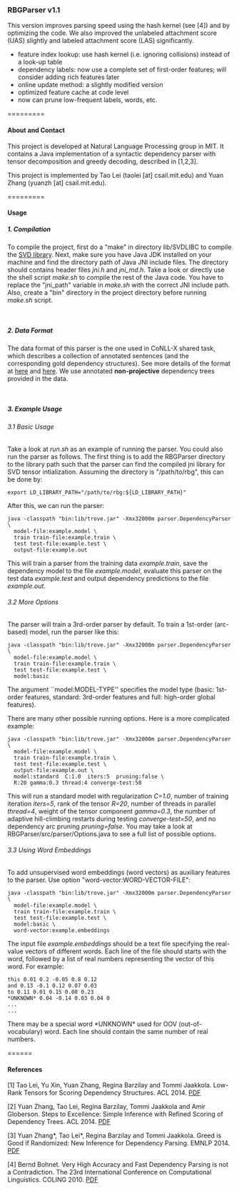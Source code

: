 
### RBGParser v1.1

This version improves parsing speed using the hash kernel (see [4]) and by optimizing the code. We also improved the unlabeled attachment score (UAS) slightly and labeled attachment score (LAS) significantly. 
  * feature index lookup: use hash kernel (i.e. ignoring collisions) instead of a look-up table
  * dependency labels: now use a complete set of first-order features; will consider adding rich features later
  * online update method: a slightly modified version
  * optimized feature cache at code level
  * now can prune low-frequent labels, words, etc.

=========

#### About and Contact

This project is developed at Natural Language Processing group in MIT. It contains a Java implementation of a syntactic dependency parser with tensor decomposition and greedy decoding, described in [1,2,3].

This project is implemented by Tao Lei (taolei [at] csail.mit.edu) and Yuan Zhang (yuanzh [at] csail.mit.edu).

=========

#### Usage

##### 1. Compilation

To compile the project, first do a "make" in directory lib/SVDLIBC to compile the [SVD library](http://tedlab.mit.edu/~dr/SVDLIBC/). Next, make sure you have Java JDK installed on your machine and find the directory path of Java JNI include files. The directory should contains header files *jni.h* and *jni_md.h*. Take a look or directly use the shell script *make.sh* to compile the rest of the Java code. You have to replace the "jni_path" variable in *make.sh* with the correct JNI include path. Also, create a "bin" directory in the project directory before running *make.sh* script. 


<br> 

##### 2. Data Format

The data format of this parser is the one used in CoNLL-X shared task, which describes a collection of annotated sentences (and the corresponding gold dependency structures). See more details of the format at [here](http://ilk.uvt.nl/conll/#dataformat) and [here](https://code.google.com/p/clearparser/wiki/DataFormat#CoNLL-X_format_%28conll%29). We use annotated <b>non-projective</b> dependency trees provided in the data.


<br>

##### 3. Example Usage

###### 3.1 Basic Usage

Take a look at *run.sh* as an example of running the parser. You could also run the parser as follows. The first thing is to add the RBGParser directory to the library path such that the parser can find the compiled jni library for SVD tensor intialization. Assuming the directory is "/path/to/rbg", this can be done by:
```
export LD_LIBRARY_PATH="/path/to/rbg:${LD_LIBRARY_PATH}"
```

After this, we can run the parser:
```
java -classpath "bin:lib/trove.jar" -Xmx32000m parser.DependencyParser \
  model-file:example.model \
  train train-file:example.train \
  test test-file:example.test \
  output-file:example.out
```

This will train a parser from the training data *example.train*, save the dependency model to the file *example.model*, evaluate this parser on the test data *example.test* and output dependency predictions to the file *example.out*.


###### 3.2 More Options

The parser will train a 3rd-order parser by default. To train a 1st-order (arc-based) model, run the parser like this:
```
java -classpath "bin:lib/trove.jar" -Xmx32000m parser.DependencyParser \
  model-file:example.model \
  train train-file:example.train \
  test test-file:example.test \
  model:basic
```
The argument ``model:MODEL-TYPE'' specifies the model type (basic: 1st-order features, standard: 3rd-order features and full: high-order global features).

There are many other possible running options. Here is a more complicated example:
```
java -classpath "bin:lib/trove.jar" -Xmx32000m parser.DependencyParser \
  model-file:example.model \
  train train-file:example.train \
  test test-file:example.test \
  output-file:example.out \
  model:standard  C:1.0  iters:5  pruning:false \
  R:20 gamma:0.3 thread:4 converge-test:50
```
This will run a standard model with regularization *C=1.0*, number of training iteration *iters=5*, rank of the tensor *R=20*, number of threads in parallel *thread=4*, weight of the tensor component *gamma=0.3*, the number of adaptive hill-climbing restarts during testing *converge-test=50*, and no dependency arc pruning *pruning=false*. You may take a look at RBGParser/src/parser/Options.java to see a full list of possible options.


###### 3.3 Using Word Embeddings

To add unsupervised word embeddings (word vectors) as auxiliary features to the parser. Use option "word-vector:WORD-VECTOR-FILE":
```
java -classpath "bin:lib/trove.jar" -Xmx32000m parser.DependencyParser \
  model-file:example.model \
  train train-file:example.train \
  test test-file:example.test \
  model:basic \
  word-vector:example.embeddings
```
The input file *example.embeddings* should be a text file specifying the real-value vectors of different words. Each line of the file should starts with the word, followed by a list of real numbers representing the vector of this word. For example:
```
this 0.01 0.2 -0.05 0.8 0.12
and 0.13 -0.1 0.12 0.07 0.03
to 0.11 0.01 0.15 0.08 0.23
*UNKNOWN* 0.04 -0.14 0.03 0.04 0
...
...
```
There may be a special word \*UNKNOWN\* used for OOV (out-of-vocabulary) word. Each line should contain the same number of real numbers. 

======

#### References

[1] Tao Lei, Yu Xin, Yuan Zhang, Regina Barzilay and Tommi Jaakkola. Low-Rank Tensors for Scoring Dependency Structures.  ACL 2014. [PDF](http://people.csail.mit.edu/taolei/papers/acl2014.pdf)

[2] Yuan Zhang, Tao Lei, Regina Barzilay, Tommi Jaakkola and Amir Globerson. Steps to Excellence: Simple Inference with Refined Scoring of Dependency Trees.  ACL 2014. [PDF](http://people.csail.mit.edu/yuanzh/papers/acl2014.pdf)

[3] Yuan Zhang\*, Tao Lei\*, Regina Barzilay and Tommi Jaakkola. Greed is Good if Randomized: New Inference for Dependency Parsing. EMNLP 2014. [PDF](http://people.csail.mit.edu/taolei/papers/emnlp2014.pdf)

[4] Bernd Bohnet. Very High Accuracy and Fast Dependency Parsing is not a Contradiction. The 23rd International Conference on Computational Linguistics. COLING 2010. [PDF](http://anthology.aclweb.org/C/C10/C10-1011.pdf)
